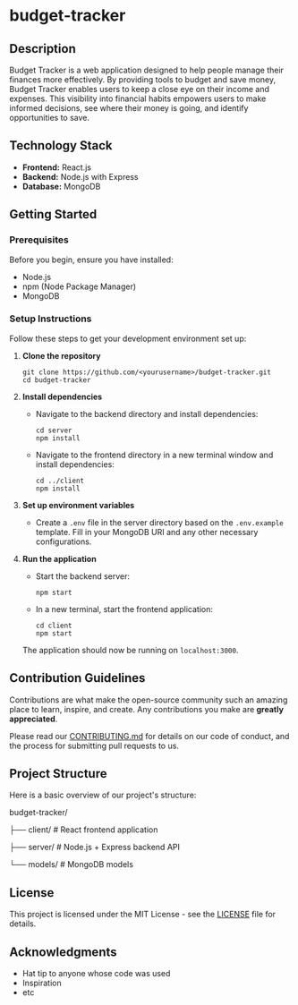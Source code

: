 # budget-tracker

## Description
Budget Tracker is a web application designed to help people manage their finances more effectively. By providing tools to budget and save money, Budget Tracker enables users to keep a close eye on their income and expenses. This visibility into financial habits empowers users to make informed decisions, see where their money is going, and identify opportunities to save.

## Technology Stack
- **Frontend:** React.js
- **Backend:** Node.js with Express
- **Database:** MongoDB

## Getting Started

### Prerequisites
Before you begin, ensure you have installed:
- Node.js
- npm (Node Package Manager)
- MongoDB

### Setup Instructions
Follow these steps to get your development environment set up:

1. **Clone the repository**
    ```
    git clone https://github.com/<yourusername>/budget-tracker.git
    cd budget-tracker
    ```

2. **Install dependencies**
   - Navigate to the backend directory and install dependencies:
        ```
        cd server
        npm install
        ```
   - Navigate to the frontend directory in a new terminal window and install dependencies:
        ```
        cd ../client
        npm install
        ```

3. **Set up environment variables**
   - Create a `.env` file in the server directory based on the `.env.example` template. Fill in your MongoDB URI and any other necessary configurations.

4. **Run the application**
   - Start the backend server:
        ```
        npm start
        ```
   - In a new terminal, start the frontend application:
        ```
        cd client
        npm start
        ```
    The application should now be running on `localhost:3000`.

## Contribution Guidelines
Contributions are what make the open-source community such an amazing place to learn, inspire, and create. Any contributions you make are **greatly appreciated**.

Please read our [CONTRIBUTING.md](CONTRIBUTING.md) for details on our code of conduct, and the process for submitting pull requests to us.

## Project Structure
Here is a basic overview of our project's structure:

budget-tracker/

├── client/ # React frontend application

├── server/ # Node.js + Express backend API

└── models/ # MongoDB models


## License
This project is licensed under the MIT License - see the [LICENSE](LICENSE) file for details.

## Acknowledgments
- Hat tip to anyone whose code was used
- Inspiration
- etc

